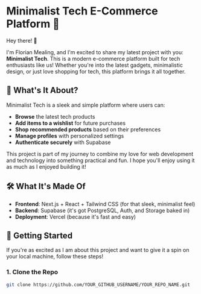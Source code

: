 # Minimalist Tech E-Commerce Platform 🚀

Hey there! 👋

I'm Florian Mealing, and I'm excited to share my latest project with you: **Minimalist Tech**. This is a modern e-commerce platform built for tech enthusiasts like us! Whether you're into the latest gadgets, minimalistic design, or just love shopping for tech, this platform brings it all together.

## 🌟 What's It About?

Minimalist Tech is a sleek and simple platform where users can:
- **Browse** the latest tech products
- **Add items to a wishlist** for future purchases
- **Shop recommended products** based on their preferences
- **Manage profiles** with personalized settings
- **Authenticate securely** with Supabase

This project is part of my journey to combine my love for web development and technology into something practical and fun. I hope you'll enjoy using it as much as I enjoyed building it!

## 🛠️ What It's Made Of

- **Frontend**: Next.js + React + Tailwind CSS (for that sleek, minimalist feel)
- **Backend**: Supabase (it's got PostgreSQL, Auth, and Storage baked in)
- **Deployment**: Vercel (because it's fast and easy)

## 🚀 Getting Started

If you're as excited as I am about this project and want to give it a spin on your local machine, follow these steps!

### 1. Clone the Repo
```bash
git clone https://github.com/YOUR_GITHUB_USERNAME/YOUR_REPO_NAME.git
